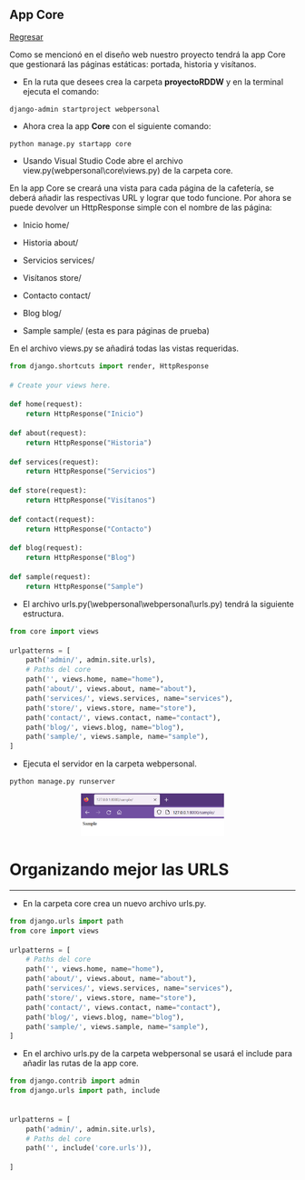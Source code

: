 ## App Core

[Regresar](/CodingBootcampsESPOL-RDDW/)

Como se mencionó en el diseño web nuestro proyecto tendrá la app Core que gestionará las páginas estáticas: portada, historia y visítanos.

* En la ruta que desees crea la carpeta **proyectoRDDW** y en la terminal ejecuta el comando:

```
django-admin startproject webpersonal
```

* Ahora crea la app **Core** con el siguiente comando:

```
python manage.py startapp core
```

* Usando Visual Studio Code abre el archivo view.py(webpersonal\core\views.py) de la carpeta core.

En la app Core se creará una vista para cada página de la cafetería, se deberá añadir las respectivas URL y lograr que todo funcione. Por ahora se puede devolver un HttpResponse simple con el nombre de las página:

* Inicio home/

* Historia about/

* Servicios services/

* Visítanos store/

* Contacto contact/

* Blog blog/

* Sample sample/ (esta es para páginas de prueba)

En el archivo views.py se añadirá todas las vistas requeridas.

```py
from django.shortcuts import render, HttpResponse

# Create your views here.

def home(request):
    return HttpResponse("Inicio")

def about(request):
    return HttpResponse("Historia")

def services(request):
    return HttpResponse("Servicios")

def store(request):
    return HttpResponse("Visítanos")

def contact(request):
    return HttpResponse("Contacto")

def blog(request):
    return HttpResponse("Blog")

def sample(request):
    return HttpResponse("Sample")
```

* El archivo urls.py(\webpersonal\webpersonal\urls.py) tendrá la siguiente estructura.

```py
from core import views

urlpatterns = [
    path('admin/', admin.site.urls),
    # Paths del core
    path('', views.home, name="home"),
    path('about/', views.about, name="about"),
    path('services/', views.services, name="services"),
    path('store/', views.store, name="store"),
    path('contact/', views.contact, name="contact"),
    path('blog/', views.blog, name="blog"),
    path('sample/', views.sample, name="sample"),
]
```

* Ejecuta el servidor en la carpeta webpersonal.

```
python manage.py runserver
```

<p align="center">
<img src="../imagenes/proyecto/sample.png" width="50%" alt="Banner"/>
</p>

Organizando mejor las URLS
===========

* * *

* En la carpeta core crea un nuevo archivo urls.py.

```py
from django.urls import path
from core import views

urlpatterns = [
    # Paths del core
    path('', views.home, name="home"),
    path('about/', views.about, name="about"),
    path('services/', views.services, name="services"),
    path('store/', views.store, name="store"),
    path('contact/', views.contact, name="contact"),
    path('blog/', views.blog, name="blog"),
    path('sample/', views.sample, name="sample"),
]
```

* En el archivo urls.py de la carpeta webpersonal se usará el include para añadir las rutas de la app core.

```py
from django.contrib import admin
from django.urls import path, include


urlpatterns = [
    path('admin/', admin.site.urls),
    # Paths del core
    path('', include('core.urls')),
    
]
```
